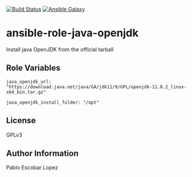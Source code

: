 [![Build Status](https://travis-ci.org/pescobar/ansible-role-java-openjdk.svg?branch=master)](https://travis-ci.org/pescobar/ansible-role-java-openjdk)
[![Ansible Galaxy](https://img.shields.io/badge/galaxy-pescobar.java_openjdk-blue.svg)](https://galaxy.ansible.com/pescobar/java_openjdk)

ansible-role-java-openjdk
=========

Install java OpenJDK from the official tarball

Role Variables
--------------

```
java_openjdk_url: "https://download.java.net/java/GA/jdk11/9/GPL/openjdk-11.0.2_linux-x64_bin.tar.gz"

java_openjdk_install_folder: "/opt"
```

License
-------

GPLv3

Author Information
------------------

Pablo Escobar Lopez

